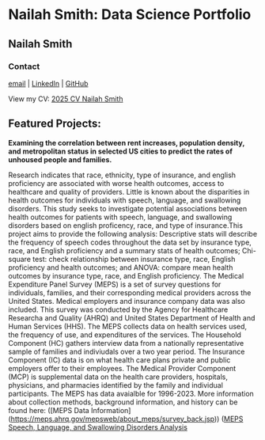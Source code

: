 # Nailah Smith: Data Science Portfolio
## Nailah Smith
### Contact
[email](nailahsspeaks@gmail.com) | [LinkedIn](https://www.linkedin.com/in/nailah-smith-m-s-cf-slp-ctc-7b3161208/)	| [GitHub](https://github.com/nailah21400/nailah21400.github.io)

View my CV: [2025 CV Nailah Smith](2025_Digital_Resume.html)

## Featured Projects:
<b>Examining the correlation between rent increases, population density, and metropolitan status in selected US cities to predict the rates of unhoused people and families.</b>

Research indicates that race, ethnicity, type of insurance, and english proficiency are associated with worse health outcomes, access to healthcare and quality of providers. Little is known about the disparities in health outcomes for individuals with speech, language, and swallowing disorders. This study seeks to investigate potential associations between health outcomes for patients with speech, language, and swallowing disorders based on english proficency, race, and type of insurance.This project aims to provide the following analysis: Descriptive stats will describe the frequency of speech codes throughout the data set by insurance type, race, and English proficiency and a summary stats of health outcomes; Chi-square test: check relationship between insurance type, race, English proficiency and health outcomes; and ANOVA: compare mean health outcomes by insurance type, race, and English proficiency.
The Medical Expenditure Panel Survey (MEPS) is a set of survey questions for individuals, families, and their corresponding medical providers across the United States. Medical employers and insurance company data was also included. This survey was conducted by the Agency for Healthcare Researcha and Quality (AHRQ) and United States Department of Health and Human Services (HHS).
The MEPS collects data on health services used, the frequency of use, and expenditures of the services. The Household Component (HC) gathers interview data from a nationally representative sample of families and indiviudals over a two year period. The Insurance Component (IC) data is on what health care plans private and public employers offer to their employees. The Medical Provider Component (MCP) is supplemental data on the health care providers, hospitals, physicians, and pharmacies identified by the family and individual participants. The MEPS has data avaialble for 1996-2023. More information about collection methods, background information, and history can be found here: ([MEPS Data Information] (https://meps.ahrq.gov/mepsweb/about_meps/survey_back.jsp))
([MEPS Speech, Language, and Swallowing Disorders Analysis](https://github.com/nailah21400/nailah21400.github.io/blob/7f72ecca51bd2d433823d602057dc81facd9e22c/MEPS.md)
